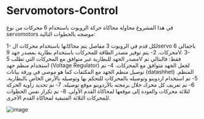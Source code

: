 # Servomotors-Control
في هذا المشروع محاولة محاكاة حركة الروبوت باستخدام 6 محركات من نوع servomotors موضحه بالخطوات التالية:

1- لكل قدم في الروبوت 3 مفاصل يتم محاكانها باستخدام محركات الservo باجمالي 6 محركات.
2- يتم توفير مصدر الطاقة للمحركات باستخدام بطارية بمصدر جهد 9V.
3- مصدر الجهد للبطارية غير متوافق مع المحركات التي تطلب 5V فقط: فالبتالي تم استخدام منظم جهد (Voltage Regulator) لجعل الجهد متوافق مع المحركات.
4- تم توصيل منظم الجهد مع المكثفات كما هو موصى في ورقة بيانات (datashhet) المنظم.
5- تم استخدام اردوينو وتوصيله بالمحركات للتحكم بها وتوصيله بالأرض الخاص بالبطارية.
6- تم تعريف كل محرك خلال برمجته بالأردوينو موقع توصيله.
7- تم تحديد زاوية الحركة لثلاثة محركات والعودة إلى موقعها لمحاكاة القدم الأولى.
8- تم تكرار نفس الخطوات للمحركات الثلاثة المتبقية لمحاكاة القدم الأخرى.

![image](https://github.com/talmarhabi/Servomotors-Control/assets/173712776/bf6b3312-cfa6-4f13-bc2c-fc17f3ede5c2)
